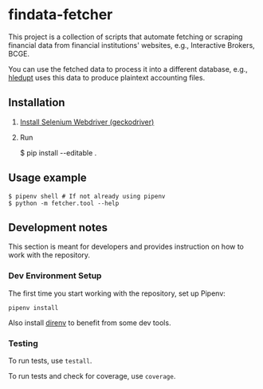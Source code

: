 # findata-fetcher

This project is a collection of scripts that automate fetching or scraping
financial data from financial institutions' websites, e.g., Interactive
Brokers, BCGE.

You can use the fetched data to process it into a different database, e.g.,
[hledupt](https://github.com/gregorias/hledupt) uses this data to produce
plaintext accounting files.

## Installation

1. [Install Selenium Webdriver
   (geckodriver)](https://www.selenium.dev/documentation/en/selenium_installation/installing_webdriver_binaries/)
2. Run

    $ pip install --editable .

## Usage example

    $ pipenv shell # If not already using pipenv
    $ python -m fetcher.tool --help

## Development notes

This section is meant for developers and provides instruction on how to work with the repository.

### Dev Environment Setup

The first time you start working with the repository, set up Pipenv:

    pipenv install

Also install [direnv](https://direnv.net/) to benefit from some dev tools.

### Testing

To run tests, use `testall`.

To run tests and check for coverage, use `coverage`.
